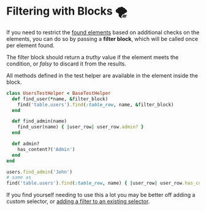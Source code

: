[api]: /api/
[capybara finding]: https://github.com/teamcapybara/capybara#finding
[selectors]: /guide/essentials/aliases
[actions]: /guide/essentials/actions
[assertions]: /guide/essentials/assertions
[to_capybara_node]: https://github.com/ElMassimo/capybara_test_helpers/blob/master/lib/capybara_test_helpers/test_helper.rb#L56-L58
[adding a filter]: https://github.com/ElMassimo/capybara_test_helpers/blob/master/spec/support/global_filters.rb#L6-L8
[el convention]: /guide/essentials/current-context.html#current-element
[finders]: /guide/essentials/finders

# Filtering with Blocks 🌪️

If you need to restrict the [found elements][finders] based on additional checks on the elements, you can do so by passing a __filter block__, which will be called once per element found.

The filter block should return a _truthy_ value if the element meets the condition, or _falsy_ to discard it from the results.

All methods defined in the test helper are available in the element inside the block.

```ruby
class UsersTestHelper < BaseTestHelper
  def find_user(*name, &filter_block)
    find('table.users').find(:table_row, name, &filter_block)
  end

  def find_admin(name)
    find_user(name) { |user_row| user_row.admin? }
  end

  def admin?
    has_content?('Admin')
  end
end

users.find_admin('John')
# same as
find('table.users').find(:table_row, name) { |user_row| user_row.has_content?('Admin') }
```

If you find yourself needing to use this a lot you may be better off adding a custom selector, or [adding a filter to an existing selector][adding a filter].
